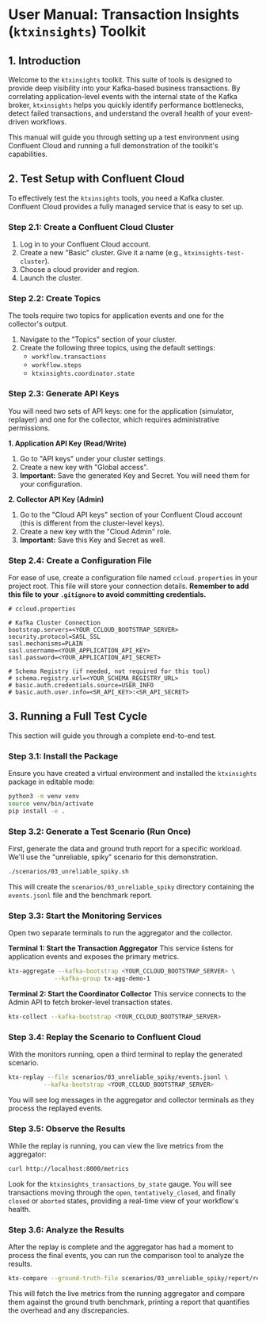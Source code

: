 # User Manual: Transaction Insights (`ktxinsights`) Toolkit

## 1. Introduction

Welcome to the `ktxinsights` toolkit. This suite of tools is designed to provide deep visibility into your Kafka-based business transactions. By correlating application-level events with the internal state of the Kafka broker, `ktxinsights` helps you quickly identify performance bottlenecks, detect failed transactions, and understand the overall health of your event-driven workflows.

This manual will guide you through setting up a test environment using Confluent Cloud and running a full demonstration of the toolkit's capabilities.

## 2. Test Setup with Confluent Cloud

To effectively test the `ktxinsights` tools, you need a Kafka cluster. Confluent Cloud provides a fully managed service that is easy to set up.

### Step 2.1: Create a Confluent Cloud Cluster
1.  Log in to your Confluent Cloud account.
2.  Create a new "Basic" cluster. Give it a name (e.g., `ktxinsights-test-cluster`).
3.  Choose a cloud provider and region.
4.  Launch the cluster.

### Step 2.2: Create Topics
The tools require two topics for application events and one for the collector's output.
1.  Navigate to the "Topics" section of your cluster.
2.  Create the following three topics, using the default settings:
    *   `workflow.transactions`
    *   `workflow.steps`
    *   `ktxinsights.coordinator.state`

### Step 2.3: Generate API Keys
You will need two sets of API keys: one for the application (simulator, replayer) and one for the collector, which requires administrative permissions.

**1. Application API Key (Read/Write)**
1.  Go to "API keys" under your cluster settings.
2.  Create a new key with "Global access".
3.  **Important:** Save the generated Key and Secret. You will need them for your configuration.

**2. Collector API Key (Admin)**
1.  Go to the "Cloud API keys" section of your Confluent Cloud account (this is different from the cluster-level keys).
2.  Create a new key with the "Cloud Admin" role.
3.  **Important:** Save this Key and Secret as well.

### Step 2.4: Create a Configuration File
For ease of use, create a configuration file named `ccloud.properties` in your project root. This file will store your connection details. **Remember to add this file to your `.gitignore` to avoid committing credentials.**

```properties
# ccloud.properties

# Kafka Cluster Connection
bootstrap.servers=<YOUR_CCLOUD_BOOTSTRAP_SERVER>
security.protocol=SASL_SSL
sasl.mechanisms=PLAIN
sasl.username=<YOUR_APPLICATION_API_KEY>
sasl.password=<YOUR_APPLICATION_API_SECRET>

# Schema Registry (if needed, not required for this tool)
# schema.registry.url=<YOUR_SCHEMA_REGISTRY_URL>
# basic.auth.credentials.source=USER_INFO
# basic.auth.user.info=<SR_API_KEY>:<SR_API_SECRET>
```

## 3. Running a Full Test Cycle

This section will guide you through a complete end-to-end test.

### Step 3.1: Install the Package
Ensure you have created a virtual environment and installed the `ktxinsights` package in editable mode:
```bash
python3 -m venv venv
source venv/bin/activate
pip install -e .
```

### Step 3.2: Generate a Test Scenario (Run Once)
First, generate the data and ground truth report for a specific workload. We'll use the "unreliable, spiky" scenario for this demonstration.
```bash
./scenarios/03_unreliable_spiky.sh
```
This will create the `scenarios/03_unreliable_spiky` directory containing the `events.jsonl` file and the benchmark report.

### Step 3.3: Start the Monitoring Services
Open two separate terminals to run the aggregator and the collector.

**Terminal 1: Start the Transaction Aggregator**
This service listens for application events and exposes the primary metrics.
```bash
ktx-aggregate --kafka-bootstrap <YOUR_CCLOUD_BOOTSTRAP_SERVER> \
             --kafka-group tx-agg-demo-1
```

**Terminal 2: Start the Coordinator Collector**
This service connects to the Admin API to fetch broker-level transaction states.
```bash
ktx-collect --kafka-bootstrap <YOUR_CCLOUD_BOOTSTRAP_SERVER>
```

### Step 3.4: Replay the Scenario to Confluent Cloud
With the monitors running, open a third terminal to replay the generated scenario.
```bash
ktx-replay --file scenarios/03_unreliable_spiky/events.jsonl \
          --kafka-bootstrap <YOUR_CCLOUD_BOOTSTRAP_SERVER>
```
You will see log messages in the aggregator and collector terminals as they process the replayed events.

### Step 3.5: Observe the Results
While the replay is running, you can view the live metrics from the aggregator:
```bash
curl http://localhost:8000/metrics
```
Look for the `ktxinsights_transactions_by_state` gauge. You will see transactions moving through the `open`, `tentatively_closed`, and finally `closed` or `aborted` states, providing a real-time view of your workflow's health.

### Step 3.6: Analyze the Results
After the replay is complete and the aggregator has had a moment to process the final events, you can run the comparison tool to analyze the results.
```bash
ktx-compare --ground-truth-file scenarios/03_unreliable_spiky/report/report_stats.json
```
This will fetch the live metrics from the running aggregator and compare them against the ground truth benchmark, printing a report that quantifies the overhead and any discrepancies.
